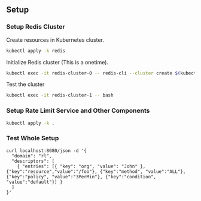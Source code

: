 ## Setup

### Setup Redis Cluster

Create resources in Kubernetes cluster.

```sh
kubectl apply -k redis
```

Initialize Redis cluster (This is a onetime).

```sh
kubectl exec -it redis-cluster-0 -- redis-cli --cluster create $(kubectl get pods  -l app=redis-cluster -o json | jq -r '.items | map(.status.podIP) | join(":6379 ")'):6379 --cluster-replicas 1 -a password123
```

Test the cluster

```sh
kubectl exec -it redis-cluster-1 -- bash
```

### Setup Rate Limit Service and Other Components

```sh
kubectl apply -k .
```

### Test Whole Setup

```
curl localhost:8080/json -d '{
  "domain": "rl",
  "descriptors": [
    { "entries": [{ "key": "org", "value": "John" }, {"key":"resource","value":"/foo"}, {"key":"method", "value":"ALL"},{"key":"policy", "value":"3PerMin"}, {"key":"condition", "value":"default"}] }
  ]
}'
```
